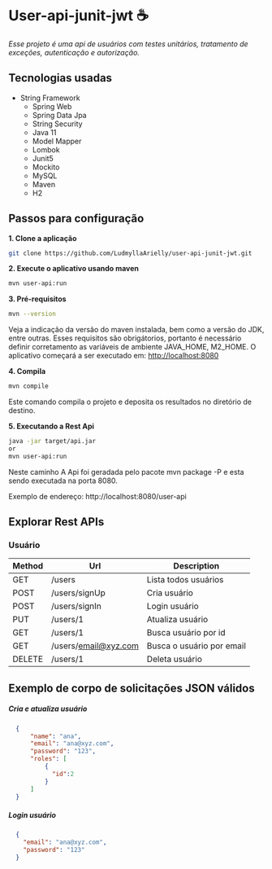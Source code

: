 # User-api-junit-jwt :coffee:
*Esse projeto é uma api de usuários com testes unitários, tratamento de exceções, autenticação e autorização.*

## Tecnologias usadas

- String Framework
  - Spring Web
  - Spring Data Jpa
  - String Security
  - Java 11
  - Model Mapper
  - Lombok
  - Junit5
  - Mockito
  - MySQL
  - Maven
  - H2
  
## Passos para configuração

**1. Clone a aplicação**

```bash
git clone https://github.com/LudmyllaArielly/user-api-junit-jwt.git
```
**2. Execute o aplicativo usando maven**

```bash
mvn user-api:run
```
**3. Pré-requisitos**
```bash
mvn --version
```
Veja a indicação da versão do maven instalada, bem como a versão do JDK, entre outras. Esses requisitos são obrigátorios, portanto é necessário definir corretamento as variáveis de ambiente JAVA_HOME, M2_HOME.
O aplicativo começará a ser executado em: <http://localhost:8080>

**4. Compila**

```bash
mvn compile
```
Este comando compila o projeto e deposita os resultados no diretório de destino.

**5. Executando a Rest Api**

```bash
java -jar target/api.jar
or
mvn user-api:run
```
Neste caminho
A Api foi geradada pelo pacote mvn package -P e esta sendo executada na porta 8080.

Exemplo de endereço: http://localhost:8080/user-api

## Explorar Rest APIs

### Usuário

| Method | Url                            | Description                              |
| ------ | ------------------------------ | ---------------------------------------- |
| GET    | /users                         | Lista todos usuários                     |
| POST   | /users/signUp                  | Cria usuário                             |
| POST   | /users/signIn                  | Login usuário                            |
| PUT    | /users/1                       | Atualiza usuário                         |
| GET    | /users/1                       | Busca usuário por id                     |
| GET    | /users/email@xyz.com           | Busca o usuário por email                |
| DELETE | /users/1                       | Deleta usuário                           |

## Exemplo de corpo de solicitações JSON válidos

##### Cria e atualiza usuário
```json
  {
      "name": "ana",
      "email": "ana@xyz.com",
      "password": "123",
      "roles": [
          {
            "id":2
          }
      ]
  }
```

##### Login usuário
```json
  {
    "email": "ana@xyz.com",
    "password": "123"
  }
```

